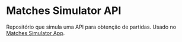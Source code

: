 # Matches Simulator API

Repositório que simula uma API para obtenção de partidas. Usado no [Matches Simulator App](https://github.com/wandersonfelipegp13/matches-simulator-app).
